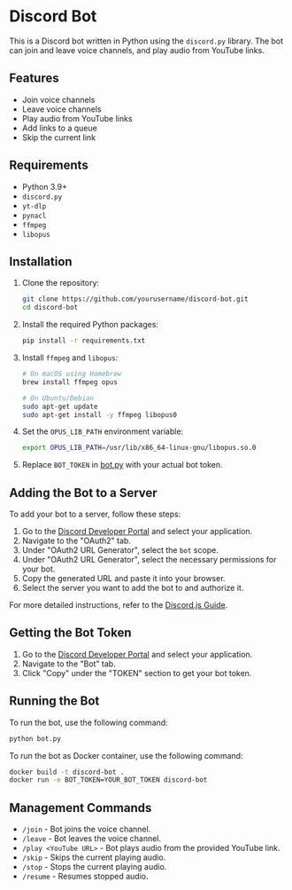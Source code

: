 # Discord Bot

This is a Discord bot written in Python using the `discord.py` library. The bot can join and leave voice channels, and play audio from YouTube links.

## Features

- Join voice channels
- Leave voice channels
- Play audio from YouTube links
- Add links to a queue
- Skip the current link

## Requirements

- Python 3.9+
- `discord.py`
- `yt-dlp`
- `pynacl`
- `ffmpeg`
- `libopus`

## Installation

1. Clone the repository:
    ```bash
    git clone https://github.com/yourusername/discord-bot.git
    cd discord-bot
    ```

2. Install the required Python packages:
    ```bash
    pip install -r requirements.txt
    ```

3. Install `ffmpeg` and `libopus`:
    ```bash
    # On macOS using Homebrew
    brew install ffmpeg opus

    # On Ubuntu/Debian
    sudo apt-get update
    sudo apt-get install -y ffmpeg libopus0
    ```

4. Set the `OPUS_LIB_PATH` environment variable:
    ```bash
    export OPUS_LIB_PATH=/usr/lib/x86_64-linux-gnu/libopus.so.0
    ```

5. Replace `BOT_TOKEN` in [bot.py](http://_vscodecontentref_/0) with your actual bot token.

## Adding the Bot to a Server

To add your bot to a server, follow these steps:

1. Go to the [Discord Developer Portal](https://discord.com/developers/applications) and select your application.
2. Navigate to the "OAuth2" tab.
3. Under "OAuth2 URL Generator", select the `bot` scope.
4. Under "OAuth2 URL Generator", select the necessary permissions for your bot.
5. Copy the generated URL and paste it into your browser.
6. Select the server you want to add the bot to and authorize it.

For more detailed instructions, refer to the [Discord.js Guide](https://discordjs.guide/preparations/adding-your-bot-to-servers.html#bot-invite-links).

## Getting the Bot Token

1. Go to the [Discord Developer Portal](https://discord.com/developers/applications) and select your application.
2. Navigate to the "Bot" tab.
3. Click "Copy" under the "TOKEN" section to get your bot token.

## Running the Bot

To run the bot, use the following command:
```bash
python bot.py
```
To run the bot as Docker container, use the following command:
```bash
docker build -t discord-bot .
docker run -e BOT_TOKEN=YOUR_BOT_TOKEN discord-bot
```

## Management Commands

- `/join` - Bot joins the voice channel.
- `/leave` - Bot leaves the voice channel.
- `/play <YouTube URL>` - Bot plays audio from the provided YouTube link.
- `/skip` - Skips the current playing audio.
- `/stop` - Stops the current playing audio.
- `/resume` - Resumes stopped audio.